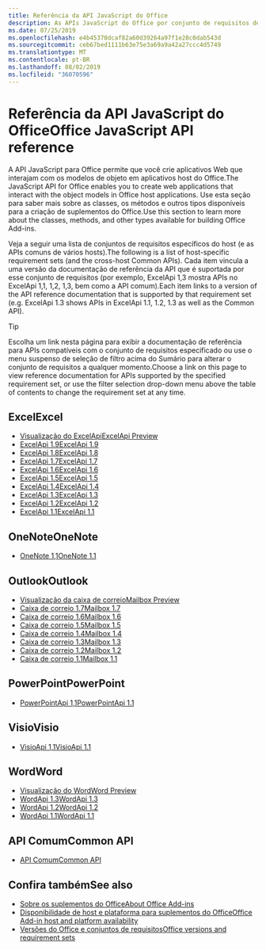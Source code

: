 ```yaml
---
title: Referência da API JavaScript do Office
description: As APIs JavaScript do Office por conjunto de requisitos de host
ms.date: 07/25/2019
ms.openlocfilehash: e4b45370dcaf82a60d39264a97f1e28c0dab543d
ms.sourcegitcommit: ceb67bed1111b63e75e3a69a9a42a27ccc4d5749
ms.translationtype: MT
ms.contentlocale: pt-BR
ms.lasthandoff: 08/02/2019
ms.locfileid: "36070596"
---
```

# <a name="office-javascript-api-reference"></a><span data-ttu-id="ef2bf-103">Referência da API JavaScript do Office</span><span class="sxs-lookup"><span data-stu-id="ef2bf-103">Office JavaScript API reference</span></span>

<span data-ttu-id="ef2bf-104">A API JavaScript para Office permite que você crie aplicativos Web que interajam com os modelos de objeto em aplicativos host do Office.</span><span class="sxs-lookup"><span data-stu-id="ef2bf-104">The JavaScript API for Office enables you to create web applications that interact with the object models in Office host applications.</span></span> <span data-ttu-id="ef2bf-105">Use esta seção para saber mais sobre as classes, os métodos e outros tipos disponíveis para a criação de suplementos do Office.</span><span class="sxs-lookup"><span data-stu-id="ef2bf-105">Use this section to learn more about the classes, methods, and other types available for building Office Add-ins.</span></span>

<span data-ttu-id="ef2bf-106">Veja a seguir uma lista de conjuntos de requisitos específicos do host (e as APIs comuns de vários hosts).</span><span class="sxs-lookup"><span data-stu-id="ef2bf-106">The following is a list of host-specific requirement sets (and the cross-host Common APIs).</span></span> <span data-ttu-id="ef2bf-107">Cada item vincula a uma versão da documentação de referência da API que é suportada por esse conjunto de requisitos (por exemplo, ExcelApi 1,3 mostra APIs no ExcelApi 1,1, 1,2, 1,3, bem como a API comum).</span><span class="sxs-lookup"><span data-stu-id="ef2bf-107">Each item links to a version of the API reference documentation that is supported by that requirement set (e.g. ExcelApi 1.3 shows APIs in ExcelApi 1.1, 1.2, 1.3 as well as the Common API).</span></span>

> [!TIP]
> <span data-ttu-id="ef2bf-108">Escolha um link nesta página para exibir a documentação de referência para APIs compatíveis com o conjunto de requisitos especificado ou use o menu suspenso de seleção de filtro acima do Sumário para alterar o conjunto de requisitos a qualquer momento.</span><span class="sxs-lookup"><span data-stu-id="ef2bf-108">Choose a link on this page to view reference documentation for APIs supported by the specified requirement set, or use the filter selection drop-down menu above the table of contents to change the requirement set at any time.</span></span>

## <a name="excel"></a><span data-ttu-id="ef2bf-109">Excel</span><span class="sxs-lookup"><span data-stu-id="ef2bf-109">Excel</span></span>

- [<span data-ttu-id="ef2bf-110">Visualização do ExcelApi</span><span class="sxs-lookup"><span data-stu-id="ef2bf-110">ExcelApi Preview</span></span>](/javascript/api/excel?view=excel-js-preview)
- [<span data-ttu-id="ef2bf-111">ExcelApi 1.9</span><span class="sxs-lookup"><span data-stu-id="ef2bf-111">ExcelApi 1.9</span></span>](/javascript/api/excel?view=excel-js-1.9)
- [<span data-ttu-id="ef2bf-112">ExcelApi 1.8</span><span class="sxs-lookup"><span data-stu-id="ef2bf-112">ExcelApi 1.8</span></span>](/javascript/api/excel?view=excel-js-1.8)
- [<span data-ttu-id="ef2bf-113">ExcelApi 1.7</span><span class="sxs-lookup"><span data-stu-id="ef2bf-113">ExcelApi 1.7</span></span>](/javascript/api/excel?view=excel-js-1.7)
- [<span data-ttu-id="ef2bf-114">ExcelApi 1.6</span><span class="sxs-lookup"><span data-stu-id="ef2bf-114">ExcelApi 1.6</span></span>](/javascript/api/excel?view=excel-js-1.6)
- [<span data-ttu-id="ef2bf-115">ExcelApi 1.5</span><span class="sxs-lookup"><span data-stu-id="ef2bf-115">ExcelApi 1.5</span></span>](/javascript/api/excel?view=excel-js-1.5)
- [<span data-ttu-id="ef2bf-116">ExcelApi 1.4</span><span class="sxs-lookup"><span data-stu-id="ef2bf-116">ExcelApi 1.4</span></span>](/javascript/api/excel?view=excel-js-1.4)
- [<span data-ttu-id="ef2bf-117">ExcelApi 1.3</span><span class="sxs-lookup"><span data-stu-id="ef2bf-117">ExcelApi 1.3</span></span>](/javascript/api/excel?view=excel-js-1.3)
- [<span data-ttu-id="ef2bf-118">ExcelApi 1.2</span><span class="sxs-lookup"><span data-stu-id="ef2bf-118">ExcelApi 1.2</span></span>](/javascript/api/excel?view=excel-js-1.2)
- [<span data-ttu-id="ef2bf-119">ExcelApi 1.1</span><span class="sxs-lookup"><span data-stu-id="ef2bf-119">ExcelApi 1.1</span></span>](/javascript/api/excel?view=excel-js-1.1)

## <a name="onenote"></a><span data-ttu-id="ef2bf-120">OneNote</span><span class="sxs-lookup"><span data-stu-id="ef2bf-120">OneNote</span></span>

- [<span data-ttu-id="ef2bf-121">OneNote 1,1</span><span class="sxs-lookup"><span data-stu-id="ef2bf-121">OneNote 1.1</span></span>](/javascript/api/onenote?view=onenote-js-1.1)

## <a name="outlook"></a><span data-ttu-id="ef2bf-122">Outlook</span><span class="sxs-lookup"><span data-stu-id="ef2bf-122">Outlook</span></span>

- [<span data-ttu-id="ef2bf-123">Visualização da caixa de correio</span><span class="sxs-lookup"><span data-stu-id="ef2bf-123">Mailbox Preview</span></span>](/javascript/api/outlook?view=outlook-js-preview)
- [<span data-ttu-id="ef2bf-124">Caixa de correio 1.7</span><span class="sxs-lookup"><span data-stu-id="ef2bf-124">Mailbox 1.7</span></span>](/javascript/api/outlook?view=outlook-js-1.7)
- [<span data-ttu-id="ef2bf-125">Caixa de correio 1.6</span><span class="sxs-lookup"><span data-stu-id="ef2bf-125">Mailbox 1.6</span></span>](/javascript/api/outlook?view=outlook-js-1.6)
- [<span data-ttu-id="ef2bf-126">Caixa de correio 1.5</span><span class="sxs-lookup"><span data-stu-id="ef2bf-126">Mailbox 1.5</span></span>](/javascript/api/outlook?view=outlook-js-1.5)
- [<span data-ttu-id="ef2bf-127"> Caixa de correio 1.4</span><span class="sxs-lookup"><span data-stu-id="ef2bf-127">Mailbox 1.4</span></span>](/javascript/api/outlook?view=outlook-js-1.4)
- [<span data-ttu-id="ef2bf-128"> Caixa de correio 1.3</span><span class="sxs-lookup"><span data-stu-id="ef2bf-128">Mailbox 1.3</span></span>](/javascript/api/outlook?view=outlook-js-1.3)
- [<span data-ttu-id="ef2bf-129">Caixa de correio 1.2</span><span class="sxs-lookup"><span data-stu-id="ef2bf-129">Mailbox 1.2</span></span>](/javascript/api/outlook?view=outlook-js-1.2)
- [<span data-ttu-id="ef2bf-130"> Caixa de correio 1.1</span><span class="sxs-lookup"><span data-stu-id="ef2bf-130">Mailbox 1.1</span></span>](/javascript/api/outlook?view=outlook-js-1.1)

## <a name="powerpoint"></a><span data-ttu-id="ef2bf-131">PowerPoint</span><span class="sxs-lookup"><span data-stu-id="ef2bf-131">PowerPoint</span></span>

- [<span data-ttu-id="ef2bf-132">PowerPointApi 1,1</span><span class="sxs-lookup"><span data-stu-id="ef2bf-132">PowerPointApi 1.1</span></span>](/javascript/api/powerpoint?view=powerpoint-js-1.1)

## <a name="visio"></a><span data-ttu-id="ef2bf-133">Visio</span><span class="sxs-lookup"><span data-stu-id="ef2bf-133">Visio</span></span>

- [<span data-ttu-id="ef2bf-134">VisioApi 1,1</span><span class="sxs-lookup"><span data-stu-id="ef2bf-134">VisioApi 1.1</span></span>](/javascript/api/visio?view=visio-js-1.1)

## <a name="word"></a><span data-ttu-id="ef2bf-135">Word</span><span class="sxs-lookup"><span data-stu-id="ef2bf-135">Word</span></span>

- [<span data-ttu-id="ef2bf-136">Visualização do Word</span><span class="sxs-lookup"><span data-stu-id="ef2bf-136">Word Preview</span></span>](/javascript/api/word?view=word-js-preview)
- [<span data-ttu-id="ef2bf-137">WordApi 1.3</span><span class="sxs-lookup"><span data-stu-id="ef2bf-137">WordApi 1.3</span></span>](/javascript/api/word?view=word-js-1.3)
- [<span data-ttu-id="ef2bf-138">WordApi 1.2</span><span class="sxs-lookup"><span data-stu-id="ef2bf-138">WordApi 1.2</span></span>](/javascript/api/word?view=word-js-1.2)
- [<span data-ttu-id="ef2bf-139">WordApi 1.1</span><span class="sxs-lookup"><span data-stu-id="ef2bf-139">WordApi 1.1</span></span>](/javascript/api/word?view=word-js-1.1)

## <a name="common-api"></a><span data-ttu-id="ef2bf-140">API Comum</span><span class="sxs-lookup"><span data-stu-id="ef2bf-140">Common API</span></span>

- [<span data-ttu-id="ef2bf-141">API Comum</span><span class="sxs-lookup"><span data-stu-id="ef2bf-141">Common API</span></span>](/javascript/api/office?view=common-js)

## <a name="see-also"></a><span data-ttu-id="ef2bf-142">Confira também</span><span class="sxs-lookup"><span data-stu-id="ef2bf-142">See also</span></span>

- [<span data-ttu-id="ef2bf-143">Sobre os suplementos do Office</span><span class="sxs-lookup"><span data-stu-id="ef2bf-143">About Office Add-ins</span></span>](/office/dev/add-ins/overview)
- [<span data-ttu-id="ef2bf-144">Disponibilidade de host e plataforma para suplementos do Office</span><span class="sxs-lookup"><span data-stu-id="ef2bf-144">Office Add-in host and platform availability</span></span>](/office/dev/add-ins/overview/office-add-in-availability)
- [<span data-ttu-id="ef2bf-145">Versões do Office e conjuntos de requisitos</span><span class="sxs-lookup"><span data-stu-id="ef2bf-145">Office versions and requirement sets</span></span>](/office/dev/add-ins/develop/office-versions-and-requirement-sets)
